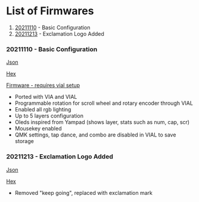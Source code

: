 # List of Firmwares

1. [20211110](https://github.com/superxc3/xcmkb/blob/main/list%20of%20items/list%20of%20keyboards/numpad-macropad/!Exclamationumpad/firmware/readme.md#20211110---basic-configuration) - Basic Configuration
2. [20211213](https://github.com/superxc3/xcmkb/blob/main/list%20of%20items/list%20of%20keyboards/numpad-macropad/!Exclamationumpad/firmware/readme.md#20211213---exclamation-logo-added) - Exclamation Logo Added






### 20211110 - Basic Configuration

[Json](https://drive.google.com/file/d/1nIkr1yTWvWySqZaXR8mvZJhkzTd3gzse/view?usp=sharing)

[Hex](https://drive.google.com/file/d/1zkO1r7Vvs1Id08Q2QCiyWVwI8qRXfG3i/view?usp=sharing)

[Firmware - requires vial setup](https://drive.google.com/drive/folders/1t928Sd-14Jibpi_0E0Xr3SeIsbRWgDc7?usp=sharing)

- Ported with VIA and VIAL
- Programmable rotation for scroll wheel and rotary encoder through VIAL
- Enabled all rgb lighting
- Up to 5 layers configuration 
- Oleds inspired from Yampad (shows layer, stats such as num, cap, scr)
- Mousekey enabled
- QMK settings, tap dance, and combo are disabled in VIAL to save storage



### 20211213 - Exclamation Logo Added

[Json](https://drive.google.com/file/d/1nIkr1yTWvWySqZaXR8mvZJhkzTd3gzse/view?usp=sharing)

[Hex](https://drive.google.com/file/d/1hd9a1ipNR5WQYbDBS2zggrJ1bt7BtQHI/view?usp=sharing)

- Removed "keep going", replaced with exclamation mark

